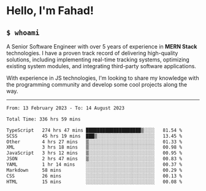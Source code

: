 <h1>Hello, I'm Fahad!</h1>

<h2><code>$ whoami</code></h2>

A Senior Software Engineer with over 5 years of experience in **MERN Stack** technologies. I have a proven track record of delivering high-quality solutions, including implementing real-time tracking systems, optimizing existing system modules, and integrating third-party software applications.

With experience in JS technologies, I'm looking to share my knowledge with the programming community and develop some cool projects along the way.

---

<!--START_SECTION:waka-->

```txt
From: 13 February 2023 - To: 14 August 2023

Total Time: 336 hrs 59 mins

TypeScript   274 hrs 47 mins ████████████████████▒░░░░   81.54 %
SCSS         45 hrs 19 mins  ███▒░░░░░░░░░░░░░░░░░░░░░   13.45 %
Other        4 hrs 27 mins   ▒░░░░░░░░░░░░░░░░░░░░░░░░   01.33 %
XML          3 hrs 18 mins   ▒░░░░░░░░░░░░░░░░░░░░░░░░   00.98 %
JavaScript   3 hrs 12 mins   ▒░░░░░░░░░░░░░░░░░░░░░░░░   00.95 %
JSON         2 hrs 47 mins   ▒░░░░░░░░░░░░░░░░░░░░░░░░   00.83 %
YAML         1 hr 14 mins    ░░░░░░░░░░░░░░░░░░░░░░░░░   00.37 %
Markdown     58 mins         ░░░░░░░░░░░░░░░░░░░░░░░░░   00.29 %
CSS          26 mins         ░░░░░░░░░░░░░░░░░░░░░░░░░   00.13 %
HTML         15 mins         ░░░░░░░░░░░░░░░░░░░░░░░░░   00.08 %
```

<!--END_SECTION:waka-->

<!--
**heyFahad/heyFahad** is a ✨ _special_ ✨ repository because its `README.md` (this file) appears on your GitHub profile.

Here are some ideas to get you started:

- 🔭 I’m currently working on ...
- 🌱 I’m currently learning ...
- 👯 I’m looking to collaborate on ...
- 🤔 I’m looking for help with ...
- 💬 Ask me about ...
- 📫 How to reach me: ...
- 😄 Pronouns: ...
- ⚡ Fun fact: ...
-->
